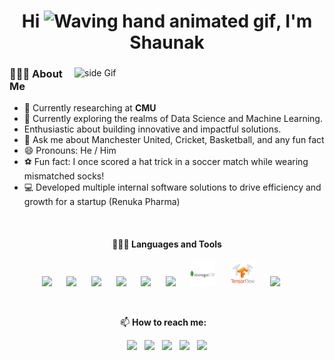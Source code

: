 <h1 align="center">Hi <img src="https://raw.githubusercontent.com/nixin72/nixin72/master/wave.gif" 
         alt="Waving hand animated gif"
         height="40"
         width="40" />, I'm Shaunak </h1>
         
<div> 

<img src="https://repository-images.githubusercontent.com/462900780/0a10af70-6cbf-46df-9071-0ff586a3b1d6" alt="side Gif" align="right" width="400" height="auto"/> </a>
   ### 👨🏻‍💻 About Me
  - 🔭 Currently researching at **CMU**
  - 🌱  Currently exploring the realms of Data Science and Machine Learning.
  - Enthusiastic about building innovative and impactful solutions.
  - 💬 Ask me about Manchester United, Cricket, Basketball, and any fun fact
  - 😄 Pronouns: He / Him
  - ⚽ Fun fact: I once scored a hat trick in a soccer match while wearing mismatched socks!
  - 💻 Developed multiple internal software solutions to drive efficiency and growth for a startup (Renuka Pharma)



</div>

<br style="clear: both;" />
<div align="center">

#### 👨🏻‍💻 **Languages and Tools**
[<img height="40" src="https://upload.wikimedia.org/wikipedia/commons/c/c3/Python-logo-notext.svg">](https://www.python.org/)
&nbsp;&nbsp;&nbsp;&nbsp;
[<img height="40" src="https://upload.wikimedia.org/wikipedia/en/3/30/Java_programming_language_logo.svg">](https://www.java.com/)
&nbsp;&nbsp;&nbsp;&nbsp;
[<img height="40" src="https://upload.wikimedia.org/wikipedia/commons/a/a8/Microsoft_Azure_Logo.svg">](https://azure.microsoft.com/)
&nbsp;&nbsp;&nbsp;&nbsp;
[<img height="40" src="https://upload.wikimedia.org/wikipedia/commons/9/93/Amazon_Web_Services_Logo.svg">](https://aws.amazon.com/)
&nbsp;&nbsp;&nbsp;&nbsp;
<img height="40" src="https://upload.wikimedia.org/wikipedia/commons/3/35/Tux.svg">
&nbsp;&nbsp;&nbsp;&nbsp;
<img height="40" src="https://upload.wikimedia.org/wikipedia/commons/2/2d/Tensorflow_logo.svg">
&nbsp;&nbsp;&nbsp;&nbsp;
<img height="40" src="https://raw.githubusercontent.com/github/explore/80688e429a7d4ef2fca1e82350fe8e3517d3494d/topics/mongodb/mongodb.png">
&nbsp;&nbsp;&nbsp;&nbsp;
<img height="40" src="https://raw.githubusercontent.com/github/explore/80688e429a7d4ef2fca1e82350fe8e3517d3494d/topics/tensorflow/tensorflow.png">
&nbsp;&nbsp;&nbsp;&nbsp;
[<img height="40" src="https://upload.wikimedia.org/wikipedia/commons/3/3f/Git_icon.svg">](https://git-scm.com/)
&nbsp;&nbsp;&nbsp;&nbsp;

</div>



<br style="clear: both;" />



<div align="center"> 
  
📫 **How to reach me:** &nbsp;&nbsp; 

[<img src="https://upload.wikimedia.org/wikipedia/commons/8/83/Steam_icon_logo.svg" width="3.5%"/>](https://steamcommunity.com/id/iconic_dark/)  &nbsp; [<img src="https://github.com/sciencepal/sciencepal/blob/master/assets/discord-round.svg" width="3.5%"/>]()  &nbsp; [<img src="https://img.icons8.com/color/48/000000/twitter.png" width="3.5%"/>](https://twitter.com/alshishaunak)  &nbsp; [<img src="https://img.icons8.com/color/48/000000/linkedin.png" width="3.5%"/>](https://www.linkedin.com/in/shaunak-alshi-619469186)  &nbsp;  <a href="mailto:shaunak111sa@gmail.com"> <img src="https://img.icons8.com/fluent/48/000000/gmail.png" width="3.5%"/>


</div>



